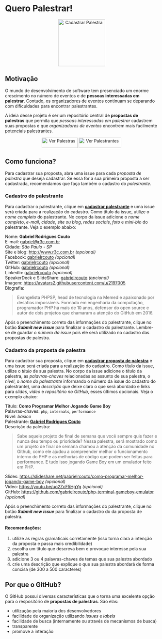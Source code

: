 # Quero Palestrar!

<p align="center">
  <a href="https://github.com/PHPSP/quero-palestrar/issues/new"><img src="https://user-images.githubusercontent.com/753958/30899543-a66b849c-a336-11e7-9d78-c46852086841.png" alt="Cadastrar Palestra" width="155" /></a>
</p>

## Motivação

O mundo de desenvolvimento de software tem presenciado um enorme crescimento no número de eventos e de **pessoas interessadas em palestrar**. Contudo, os organizadores de eventos continuam se deparando com dificuldades para encontrar palestrantes.

A ideia desse projeto é ser um repositório central de **propostas de palestras** que permita que *pessoas interessadas em palestrar* cadastrem suas propostas e que *organizadores de eventos* encontrem mais facilmente potenciais palestrantes.

<p align="center">
    <a href="https://github.com/PHPSP/quero-palestrar/issues?q=is%3Aissue+is%3Aopen+label%3A*Palestra">
        <img src="https://user-images.githubusercontent.com/753958/31208197-65eadf70-a959-11e7-9d63-05ab407bf0f4.png" alt="Ver Palestras" width="118" height="34" /></a>
    <a href="https://github.com/PHPSP/quero-palestrar/issues?q=is%3Aissue+is%3Aopen+label%3A*Palestrante">
        <img src="https://user-images.githubusercontent.com/753958/31208199-6a072334-a959-11e7-9979-8722a5df10b4.png" alt="Ver Palestrantes" width="140" height="34" /></a>
</p>

## Como funciona?

Para cadastrar sua proposta, abra uma issue para cada *proposta de palestra* que deseja cadastrar. Se essa for a sua primeira proposta a ser cadastrada, recomendamos que faça também o cadastro do *palestrante*.

### Cadastro do palestrante

Para cadastrar o palestrante, clique em [**cadastrar palestrante**](https://github.com/PHPSP/quero-palestrar/issues/new?template=speaker_template.md) e uma issue será criada para a realização do cadastro.
Como título da issue, utilize o *nome completo* do palestrante. No corpo da issue adicione o *nome completo*, *e-mail*, *cidade*, *site ou blog*, *redes sociais*, *foto* e *mini-bio* do palestrante. Veja o exemplo abaixo:

Nome: **Gabriel Rodrigues Couto**  
E-mail: gabriel@r3c.com.br  
Cidade: *São Paulo - SP*  
Site e blog: http://www.r3c.com.br *(opcional)*  
Facebook: [gabrielrcouto](https://www.facebook.com/gabrielrcouto) *(opcional)*  
Twitter: [gabrielrcouto](https://twitter.com/gabrielrcouto) *(opcional)*  
GitHub: [gabrielrcouto](https://github.com/gabrielrcouto) *(opcional)*  
LinkedIn: [gabrielrcouto](https://www.linkedin.com/in/gabrielrcouto) *(opcional)*  
SpeakerDeck e SlideShare: [gabrielrcouto](https://www.slideshare.net/gabrielrcouto) *(opcional)*  
Imagem: https://avatars2.githubusercontent.com/u/2197005  
Biografia:

>  Evangelista PHPSP, head de tecnologia na Memed e apaixonado por desafios impossíveis. Formado em engenharia da computação, programador PHP há mais de 10 anos, defensor do open source e autor de dois projetos que chamaram a atenção do GitHub em 2016.

Após o preenchimento correto das informações do palestrante, clique no botão ***Submit new issue*** para finalizar o cadastro do palestrante. Lembre-se de guardar o *número da issue* pois ele será utilizado no cadastro das propostas de palestra.

### Cadastro da proposta de palestra

Para cadastrar sua proposta, clique em [**cadastrar proposta de palestra**](https://github.com/PHPSP/quero-palestrar/issues/new) e uma issue será criada para a realização do cadastro.
Como título da issue, utilize o *título* de sua palestra. No corpo da issue adicione o *título* da palestra, as *palavras-chaves* relacionadas ao assunto de sua palestra, o *nível*, o *nome do palestrante* informando o número da issue do cadastro do palestrante), uma *descrição* que deixe claro o que será abordado e links para *slides*, *vídeo* e *repositório no GitHub*, esses últimos opcionais. Veja o exemplo abaixo:

Título: **Como Programar Melhor Jogando Game Boy**  
Palavras-chaves: `php`, `internals`, `performance`  
Nível: *básico*  
Palestrante: [**Gabriel Rodrigues Couto**](1)  
Descrição da palestra:  
> Sabe aquele projeto de final de semana que você sempre quis fazer e nunca deu tempo ou prioridade? Nessa palestra, será mostrado como um projeto de final de semana chamou a atenção da comunidade no Github, como ele ajudou a compreender melhor o funcionamento interno do PHP e as melhorias de código que podem ser feitas para performance. E tudo isso jogando Game Boy em um emulador feito em PHP.

Slides: https://slideshare.net/gabrielrcouto/como-programar-melhor-jogando-game-boy *(opcional)*  
Vídeo: https://youtu.be/uo2ZcF5HgYg *(opcional)*  
GitHub: https://github.com/gabrielrcouto/php-terminal-gameboy-emulator *(opcional)*  

Após o preenchimento correto das informações do palestrante, clique no botão ***Submit new issue*** para finalizar o cadastro do da proposta de palestra.

#### Recomendações:

1. utilize as regras gramaticais corretamente (isso torna clara a intenção da proposta e passa mais credibilidade)
2. escolha um título que descreva bem e provoque interesse pela sua palestra
3. adicione 3 ou 4 palavras-chaves de temas que sua palestra abordado
4. crie uma descrição que explique o que sua palestra abordará de forma concisa (de 300 a 500 caracteres)

## Por que o GitHub?

O GitHub possui diversas características que o torna uma excelente opção para o respositório de **propostas de palestras**. São elas:

* utilização pela maioria dos desenvolvedores
* facilidade de organização utilizando *issues* e *labels*
* facilidade de busca (internamente ou através de mecanismos de busca)
* transparente
* promove a interação
